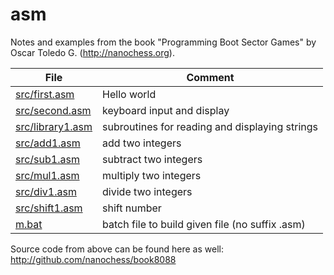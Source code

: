 # asm

Notes and examples from the book "Programming Boot Sector Games" by Oscar Toledo G. (http://nanochess.org).

| File|Comment|
| --- | --- |
| [src/first.asm](src/first.asm) | Hello world |
| [src/second.asm](src/second.asm) | keyboard input and display |
| [src/library1.asm](src/library1.asm) | subroutines for reading and displaying strings |
| [src/add1.asm](src/add1.asm) | add two integers |
| [src/sub1.asm](src/sub1.asm) | subtract two integers |
| [src/mul1.asm](src/mul1.asm) | multiply two integers |
| [src/div1.asm](src/div1.asm) | divide two integers |
| [src/shift1.asm](src/shift1.asm) | shift number |
| [m.bat](m.bat) | batch file to build given file (no suffix .asm) |

Source code from above can be found here as well: http://github.com/nanochess/book8088